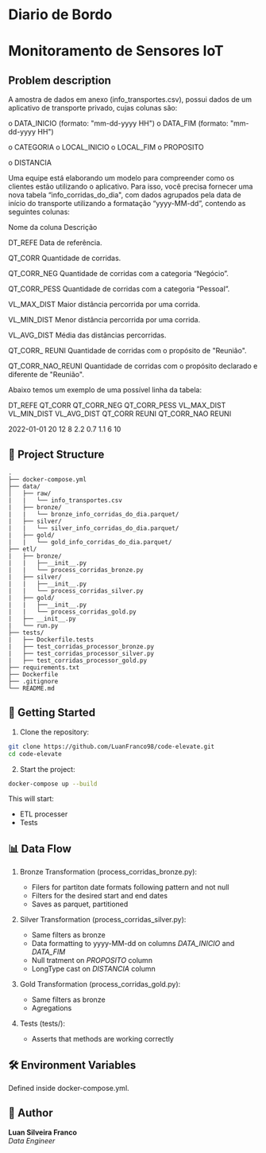 # Diario de Bordo

# Monitoramento de Sensores IoT

## Problem description
A amostra de dados em anexo (info_transportes.csv), possui dados de um aplicativo de transporte privado, cujas colunas são:


o DATA_INICIO (formato: "mm-dd-yyyy HH") o DATA_FIM (formato: "mm-dd-yyyy HH")

o CATEGORIA o LOCAL_INICIO o LOCAL_FIM o PROPOSITO

o DISTANCIA

Uma equipe está elaborando um modelo para compreender como os clientes estão utilizando o aplicativo. Para isso, você precisa fornecer uma nova tabela “info_corridas_do_dia", com dados agrupados pela data de início do transporte utilizando a formatação “yyyy-MM-dd”, contendo as seguintes colunas:

Nome da coluna Descrição

DT_REFE Data de referência.

QT_CORR Quantidade de corridas.

QT_CORR_NEG Quantidade de corridas com a categoria “Negócio”.

QT_CORR_PESS Quantidade de corridas com a categoria “Pessoal”.

VL_MAX_DIST Maior distância percorrida por uma corrida.

VL_MIN_DIST Menor distância percorrida por uma corrida.

VL_AVG_DIST Média das distâncias percorridas.

QT_CORR_ REUNI Quantidade de corridas com o propósito de "Reunião".

QT_CORR_NAO_REUNI Quantidade de corridas com o propósito declarado e diferente de "Reunião".


Abaixo temos um exemplo de uma possível linha da tabela:

DT_REFE QT_CORR QT_CORR_NEG QT_CORR_PESS VL_MAX_DIST VL_MIN_DIST VL_AVG_DIST QT_CORR REUNI QT_CORR_NAO REUNI

2022-01-01 20 12 8 2.2 0.7 1.1 6 10

## 📁 Project Structure
```
.
├── docker-compose.yml
├── data/
│   ├── raw/
|   |   └── info_transportes.csv
|   ├── bronze/
|   |   └── bronze_info_corridas_do_dia.parquet/
|   ├── silver/
|   |   └── silver_info_corridas_do_dia.parquet/
|   ├── gold/
|   |   └── gold_info_corridas_do_dia.parquet/
├── etl/
|   ├── bronze/
|   |   ├──__init__.py
|   |   └── process_corridas_bronze.py
|   ├── silver/
|   |   ├──__init__.py
|   |   └── process_corridas_silver.py
|   ├── gold/
|   |   ├──__init__.py
|   |   └── process_corridas_gold.py
|   ├── __init__.py
|   └── run.py
├── tests/
|   ├── Dockerfile.tests
|   ├── test_corridas_processor_bronze.py
|   ├── test_corridas_processor_silver.py
|   ├── test_corridas_processor_gold.py
├── requirements.txt
├── Dockerfile
├── .gitignore
└── README.md
```

## 🚀 Getting Started
1. Clone the repository:
``` bash
git clone https://github.com/LuanFranco98/code-elevate.git
cd code-elevate
```
2. Start the project:
``` bash
docker-compose up --build
```

This will start:
- ETL processer
- Tests

## 📊 Data Flow
1. Bronze Transformation (process_corridas_bronze.py):
    - Filers for partiton date formats following pattern and not null
    - Filters for the desired start and end dates
    - Saves as parquet, partitioned

1. Silver Transformation (process_corridas_silver.py):
    - Same filters as bronze
    - Data formatting to yyyy-MM-dd on columns *DATA_INICIO* and *DATA_FIM*
    - Null tratment on *PROPOSITO* column
    - LongType cast on *DISTANCIA* column

1. Gold Transformation (process_corridas_gold.py):
    - Same filters as bronze
    - Agregations

1. Tests (tests/):
    - Asserts that methods are working correctly



## 🛠 Environment Variables
Defined inside docker-compose.yml.


## 👤 Author
**Luan Silveira Franco**<br/>
*Data Engineer* 